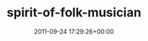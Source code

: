 ---
title:		"spirit-of-folk-musician"
type:		"photos"
mediatype:		"upload"
location:		"TBC"
date:		"2011-09-24 17:29:26+00:00"
album:		"events"
filename:		"spirit-of-folk-musician.md"
series:		""
cl_public_id:		"events/spirit-of-folk-musician"
cl_version:		1497002642
format:		"tiff"
bytes:		7447808
width:		2174
height:		1440
colours:
- "#E1D4CC"
- "#7E5A46"
- "#AABD5D"
- "#2C1D17"
- "#D19E83"
- "#810427"
- "#D5143D"
- "#292623"
- "#B3BE68"
- "#2A0307"
- "#877043"
- "#2F2A19"
- "#795905"
- "#8C8278"
- "#8E8F7C"
- "#D1D1D6"
- "#E86877"
- "#D5D5CA"
- "#CED7DB"
- "#C6A66D"
- "#7F793B"
- "#3F3304"
- "#323717"
- "#766C10"
- "#222125"
- "#2D3407"
- "#737E82"
- "#2C3231"
- "#D1960C"
- "#834447"
- "#7D8780"
- "#798E3F"
- "#797F3E"
- "#0D080B"
exposure_mode:		"Manual"
program:		"Manual"
aperture:		"14.0"
focal_length:		"170.0 mm"
iso:		"8000"
shutter_speed:		"1/2000"
metering:		"Center-weighted average"
flash:		"Off, Did not fire"
white_balance:		"Custom"
colour_temp:		"5350"
has_crop:		"false"
orientation:		"Horizontal (normal)"
camera_model:		"NIKON D7000"
lens_info:		"18-200mm f/3.5-5.6"
artist:		"Matt Finucane"
x_resolution:		"300"
y_resolution:		"300"
---